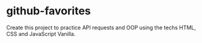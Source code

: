 # github-favorites

Create this project to practice API requests and OOP using the techs HTML, CSS and JavaScript Vanilla.
